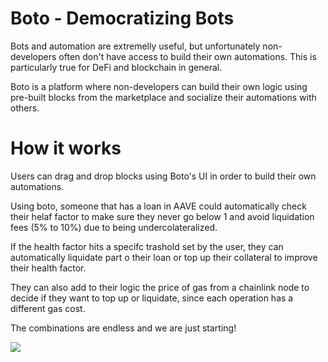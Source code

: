 # Boto - Democratizing Bots

Bots and automation are extremelly useful, but unfortunately non-developers often don't have access to build their own automations. This is particularly true for DeFi and blockchain in general.

Boto is a platform where non-developers can build their own logic using pre-built blocks from the marketplace and socialize their automations with others.

# How it works


Users can drag and drop blocks using Boto's UI in order to build their own automations.

Using boto, someone that has a loan in AAVE could automatically check their helaf factor to make sure they never go below 1 and avoid liquidation fees (5% to 10%) due to being undercolateralized.

If the health factor hits a specifc trashold set by the user, they can automatically liquidate part o their loan or top up their collateral to improve their health factor.

They can also add to their logic the price of gas from a chainlink node to decide if they want to top up or liquidate, since each operation has a different gas cost.

The combinations are endless and we are just starting!

![](boto_2.gif)

